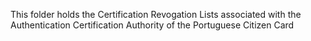 This folder holds the Certification Revogation Lists associated with the Authentication Certification Authority of the Portuguese Citizen Card
